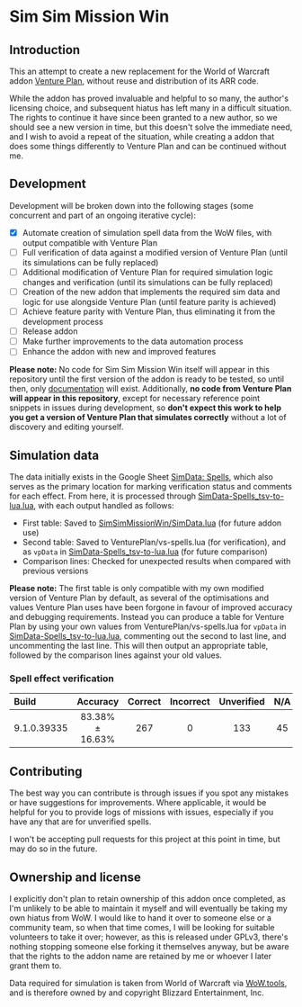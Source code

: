 # Sim Sim Mission Win
## Introduction
This an attempt to create a new replacement for the World of Warcraft addon [Venture Plan](https://www.townlong-yak.com/addons/venture-plan), without reuse and distribution of its ARR code.

While the addon has proved invaluable and helpful to so many, the author's licensing choice, and subsequent hiatus has left many in a difficult situation. The rights to continue it have since been granted to a new author, so we should see a new version in time, but this doesn't solve the immediate need, and I wish to avoid a repeat of the situation, while creating a addon that does some things differently to Venture Plan and can be continued without me.

## Development
Development will be broken down into the following stages (some concurrent and part of an ongoing iterative cycle):
- [x] Automate creation of simulation spell data from the WoW files, with output compatible with Venture Plan
- [ ] Full verification of data against a modified version of Venture Plan (until its simulations can be fully replaced)
- [ ] Additional modification of Venture Plan for required simulation logic changes and verification (until its simulations can be fully replaced)
- [ ] Creation of the new addon that implements the required sim data and logic for use alongside Venture Plan (until feature parity is achieved)
- [ ] Achieve feature parity with Venture Plan, thus eliminating it from the development process
- [ ] Release addon
- [ ] Make further improvements to the data automation process
- [ ] Enhance the addon with new and improved features

**Please note:** No code for Sim Sim Mission Win itself will appear in this repository until the first version of the addon is ready to be tested, so until then, only [documentation](https://github.com/zealvurte/SimSimMissionWin/issues?q=label:documentation) will exist. Additionally, **no code from Venture Plan will appear in this repository**, except for necessary reference point snippets in issues during development, so **don't expect this work to help you get a version of Venture Plan that simulates correctly** without a lot of discovery and editing yourself.

## Simulation data
The data initially exists in the Google Sheet [SimData: Spells](https://docs.google.com/spreadsheets/d/1sDbpMaQUaHaJ-daScq4Qi1AQDoFnnYw_pU5G6qrkBKU), which also serves as the primary location for marking verification status and comments for each effect. From here, it is processed through [SimData-Spells_tsv-to-lua.lua](SimData-Spells_tsv-to-lua.lua), with each output handled as follows:
- First table: Saved to [SimSimMissionWin/SimData.lua](SimData.lua) (for future addon use)
- Second table: Saved to VenturePlan/vs-spells.lua (for verification), and as `vpData` in [SimData-Spells_tsv-to-lua.lua](SimData-Spells_tsv-to-lua.lua) (for future comparison)
- Comparison lines: Checked for unexpected results when compared with previous versions

**Please note:** The first table is only compatible with my own modified version of Venture Plan by default, as several of the optimisations and values Venture Plan uses have been forgone in favour of improved accuracy and debugging requirements. Instead you can produce a table for Venture Plan by using your own values from VenturePlan/vs-spells.lua for `vpData` in [SimData-Spells_tsv-to-lua.lua](SimData-Spells_tsv-to-lua.lua), commenting out the second to last line, and uncommenting the last line. This will then output an appropriate table, followed by the comparison lines against your old values.

### Spell effect verification

| Build | Accuracy | Correct | Incorrect | Unverified | N/A | Total |
| :-- | :-: | :-: | :-: | :-: | :-: | :-: |
| 9.1.0.39335 | 83.38% ± 16.63% | 267 | 0 | 133 | 45 | 445 |

## Contributing
The best way you can contribute is through issues if you spot any mistakes or have suggestions for improvements. Where applicable, it would be helpful for you to provide logs of missions with issues, especially if you have any that are for unverified spells.

I won't be accepting pull requests for this project at this point in time, but may do so in the future.

## Ownership and license
I explicitly don't plan to retain ownership of this addon once completed, as I'm unlikely to be able to maintain it myself and will eventually be taking my own hiatus from WoW. I would like to hand it over to someone else or a community team, so when that time comes, I will be looking for suitable volunteers to take it over; however, as this is released under GPLv3, there's nothing stopping someone else forking it themselves anyway, but be aware that the rights to the addon name are retained by me or whoever I later grant them to.

Data required for simulation is taken from World of Warcraft via [WoW.tools](https://wow.tools/), and is therefore owned by and copyright Blizzard Entertainment, Inc.
